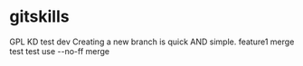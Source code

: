 # gitskills
GPL
KD
test dev
Creating a new branch is quick AND simple.
feature1 merge test
test use --no-ff merge
